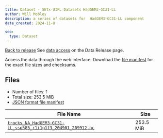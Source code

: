 ```yaml
---
title: Dataset - SETx-UIFL Datasets HadGEM3-GC31-LL
author: Will Mobley
description: a series of datasets for  HadGEM3-GC31-LL component
date_created: 2024-11-8

seo:
  type: Dataset
---
```


[Back to release](./index.html#datasets)
See [data access](./index.html#data-access) on the Data Release page.

Access the data through the  web interface: 
Download the [file manifest](./manifests/HadGEM3-GC31-LL-manifest.json) for the exact file sizes and checksums.

## Files

- Number of files: 1
- Total size: 253.5 MiB
- [JSON format file manifest](./manifests/HadGEM3-GC31-LL-manifest.json)

|                                                                                                                File Name                                                                                                                |   Size    |
| --------------------------------------------------------------------------------------------------------------------------------------------------------------------------------------------------------------------------------------- | --------- |
| [`tracks_NA_HadGEM3-GC31-LL_ssp585_r1i1p1f3_204901_209912.nc`](https://web.corral.tacc.utexas.edu/setxuifl/tropical_cyclones/downscaled_cmip6_tracks/ssp585/HadGEM3-GC31-LL/tracks_NA_HadGEM3-GC31-LL_ssp585_r1i1p1f3_204901_209912.nc) | 253.5 MiB |
